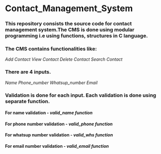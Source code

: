 # Contact_Management_System

### This repository consists the source code for contact management system.The CMS is done using modular programming i.e using functions, structures in C language.
### The CMS contains functionalities like:

*Add Contact
View Contact
Delete Contact
Search Contact*

### There are 4 inputs.

*Name
Phone_number
Whatsup_number
Email*

### Validation is done for each input. Each validation is done using separate function.

#### For name validation - *valid_name function*
#### For phone number validation - *valid_phone function*
#### For whatsup number validation - *valid_whs function*
#### For email number validation - *valid_email function*
